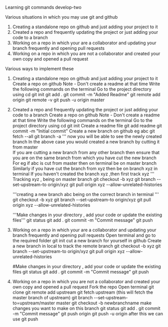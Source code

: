 Learning git commands
develop-two

Various situations in which you may use git and github

1. Creating a standalone repo on github and just adding your project to it
2. Created a repo and frequently updating the project or just adding your code to a branch
3. Working on a repo in which your are a collaborator and updating your branch frequently and opening pull requests
4. Working on a repo in which you are not a collaborator and created your own copy and opened a pull request


Various ways to implement these 

1. Creating a standalone repo on github and just adding your project to it
	Create a repo on github
	Note - Don't create a readme at that time
	Write the following commands on the terminal
		Go to the project directory using cd 
		git init
		git add . 
		git commit -m  "Added Readme"
		git remote add origin <url of your repo>
		git remote -v
		git push -u origin master
		
2. Created a repo and frequently updating the project or just adding your code to a branch
	Create a repo on github
	Note - Don't create a readme at that time
	Write the following commands on the terminal
		Go to the project directory using cd 
		git init
		Create a readme file 
		git add readme
		git commit -m "Initial commit"
	Create a new branch on github eg abc 
	git fetch --all
	git branch -a
	'''
	now you will be able to see the newly created branch
	In the above case you would created a new branch by cutting it from master  
	If you are cutting a new branch from any other branch then ensure that you are on the same branch from which you have cut the new branch
	For eg if abc is cut from master then on terminal be on master branch 
	Similarly if you have cut the branch from xyz then be on branch xyz in terminal
	If you haven't created the branch xyz ,then first track xyz 
	'''
		Tracking xyz , being on master branch
		git checkout -b xyz
		git branch --set-upstream-to origin/xyz
		git pull origin xyz --allow-unrelated-histories
		
	'''creating a new branch abc being on the correct branch in terminal '''
	git checkout -b xyz
	git branch --set-upstream-to origin/xyz
	git pull origin xyz --allow-unrelated-histories
	
	'''Make changes in your directory , add your code or update the existing files'''
	git status
	git add . 
	git commit -m "Commit message"
	git push 
	
3. Working on a repo in which your are a collaborator and updating your branch frequently and opening pull requests
	Open terminal and go to the required folder
	git init
	cut a new branch for yourself in github
	Create a new branch in local to track the remote branch
	git checkout -b xyz
	git branch --set-upstream-to origin/xyz
	git pull origin xyz --allow-unrelated-histories
	
	#Make changes in your directory , add your code or update the existing files
	git status
	git add . 
	git commit -m "Commit message"
	git push 
	
4. Working on a repo in which you are not a collaborator and created your own copy and opened a pull request
	Fork the repo 
	Open terminal
	git clone <Copy url for the project>
	git remote add upstream <url of original project>
	git fetch upstream  (this will fetch the master branch of upstream)
	git branch --set-upstream-to=upstream/master master
	git checkout -b newbranchname
	make changes you want to make on this branch
	git status
	git add . 
	git commit -m "Commit message"
	git push origin <newbranchname>
	git push -u origin <newbranchname>
	after this we can use git push
	
	
		
		
		


